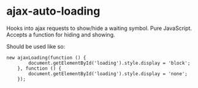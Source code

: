 ajax-auto-loading
=================

Hooks into ajax requests to show/hide a waiting symbol. Pure JavaScript. Accepts a function for hiding and showing. 

Should be used like so:

    new ajaxLoading(function () {
            document.getElementById('loading').style.display = 'block';
        }, function () {
            document.getElementById('loading').style.display = 'none'; 
        });

